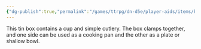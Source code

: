```yaml
---
{"dg-publish":true,"permalink":"/games/ttrpg/dn-d5e/player-aids/items/kits-tools-and-packs/mess-kit/","tags":["ttrpg/dnd/5e","social","utility"],"noteIcon":""}
---
```



This tin box contains a cup and simple cutlery. The box clamps together, and one side can be used as a cooking pan and the other as a plate or shallow bowl.